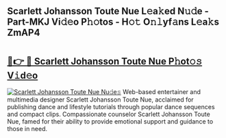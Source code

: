 ## Scarlett Johansson Toute Nue L𝚎a𝚔ed N𝚞𝚍e - Part-MKJ Vi𝚍𝚎o P𝚑𝚘tos - H𝚘𝚝 O𝚗𝚕yf𝚊ns L𝚎a𝚔s ZmAP4

# <h2><a href="http://kf3125.oniu.top/?m=Scarlett+Johansson+Toute+Nue">🔗👉 🔴 Scarlett Johansson Toute Nue P𝚑ot𝚘𝚜 V𝚒d𝚎o</a></h2>

[![Scarlett Johansson Toute Nue Nu𝚍e𝚜](https://i.imgur.com/0qMVB7G.gif)](http://kf3125.oniu.top/?m=Scarlett+Johansson+Toute+Nue)
Web-based entertainer and multimedia designer Scarlett Johansson Toute Nue, acclaimed for publishing dance and lifestyle tutorials through popular dance sequences and compact clips. Compassionate counselor Scarlett Johansson Toute Nue, famed for their ability to provide emotional support and guidance to those in need.  
